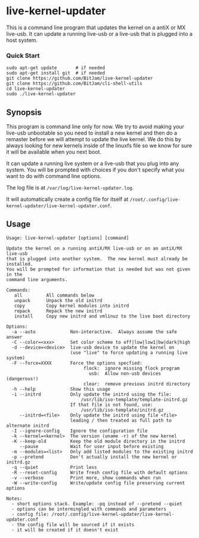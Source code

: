 # live-kernel-updater
This is a command line program that updates the kernel on a antiX or MX
live-usb. It can update a running live-usb or a live-usb that is plugged
into a host system.

### Quick Start

    sudo apt-get update       # if needed
    sudo apt-get install git  # if needed
    git clone https://github.com/BitJam/live-kernel-updater
    git clone https://github.com/BitJam/cli-shell-utils
    cd live-kernel-updater
    sudo ./live-kernel-updater

## Synopsis


This program is command line only for now.  We try to avoid making your
live-usb unbootable so you need to install a new kernel and then do a
remaster before we will attempt to update the live kernel.  We do this
by always looking for new kernels inside of the linuxfs file so we
know for sure it will be available when you next boot.

It can update a running live system or a live-usb that you plug
into any system.  You will be prompted with choices if you don't
specify what you want to do with command line options.

The log file is at `/var/log/live-kernel-updater.log`.

It will automatically create a config file for itself at
`/root/.config/live-kernel-updater/live-kernel-updater.conf`.


## Usage

```
Usage: live-kernel-updater [options] [command]

Update the kernel on a running antiX/MX live-usb or on an antiX/MX live-usb
that is plugged into another system.  The new kernel must already be installed.
You will be prompted for information that is needed but was not given in the
command line arguments.

Commands:
   all         All commands below
   unpack      Unpack the old initrd
   copy        Copy kernel modules into initrd
   repack      Repack the new initrd
   install     Copy new initrd and vmlinuz to the live boot directory

Options:
  -a --auto             Non-interactive.  Always assume the safe answer
  -C --color=<xxx>      Set color scheme to off|low|low1|bw|dark|high
  -d --device=<device>  live-usb device to update the kernel on
                        (use "live" to force updating a running live system)
  -F --force=XXXX       Force the options specfied:
                             flock:  ignore missing flock program
                               usb:  Allow non-usb devices (dangerous!)
                             clear:  remove previous initrd directory
  -h --help             Show this usage
  -i --initrd           Only update the initrd using the file:
                            /usr/lib/iso-template/template-initrd.gz
                        If that file is not found, use:
                            /usr/lib/iso-template/initrd.gz
     --initrd=<file>    Only update the initrd using file <file>
                        leading / then treated as full path to alternate initrd
  -I --ignore-config    Ignore the configuration file
  -k --kernel=<kernel>  The version (uname -r) of the new kernel
  -K --keep-old         Keep the old module directory in the initrd
     --pause            Wait for user input before existing
  -m --modules=<list>   Only add listed modules to the existing initrd
  -p --pretend          Don't actually install the new kernel or initrd.gz
  -q --quiet            Print less
  -R --reset-config     Write fresh config file with default options
  -v --verbose          Print more, show commands when run
  -W --write-config     Write/update config file preserving current options

Notes:
  - short options stack. Example: -pq instead of --pretend --quiet
  - options can be intermingled with commands and parameters
  - config file: /root/.config/live-kernel-updater/live-kernel-updater.conf
  - the config file will be sourced if it exists
  - it will be created if it doesn't exist
```
